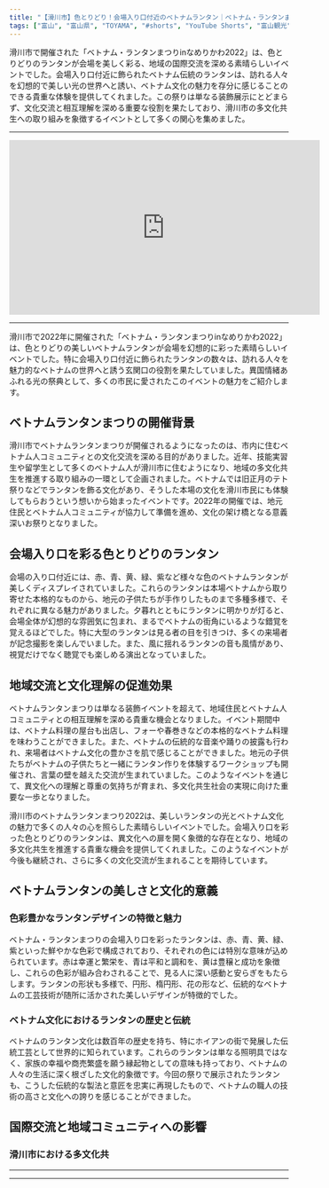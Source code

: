 ```yaml
---
title: "【滑川市】色とりどり！会場入り口付近のベトナムランタン｜ベトナム・ランタンまつりinなめりかわ2022"
tags: ["富山", "富山県", "TOYAMA", "#shorts", "YouTube Shorts", "富山観光", "富山旅行", "北陸観光", "滑川市", "県東部", "祭り", "イベント", "伝統", "富山県の観光スポット", "富山県でおすすめの場所", "富山県の見どころ"]
---
```


滑川市で開催された「ベトナム・ランタンまつりinなめりかわ2022」は、色とりどりのランタンが会場を美しく彩る、地域の国際交流を深める素晴らしいイベントでした。会場入り口付近に飾られたベトナム伝統のランタンは、訪れる人々を幻想的で美しい光の世界へと誘い、ベトナム文化の魅力を存分に感じることのできる貴重な体験を提供してくれました。この祭りは単なる装飾展示にとどまらず、文化交流と相互理解を深める重要な役割を果たしており、滑川市の多文化共生への取り組みを象徴するイベントとして多くの関心を集めました。

---

<!-- 🎥 YouTube動画埋め込み -->
<iframe width="560" height="315" src="https://www.youtube.com/embed/V8j3sP6mL2k" title="YouTube video player" frameborder="0" allowfullscreen></iframe>

---

滑川市で2022年に開催された「ベトナム・ランタンまつりinなめりかわ2022」は、色とりどりの美しいベトナムランタンが会場を幻想的に彩った素晴らしいイベントでした。特に会場入り口付近に飾られたランタンの数々は、訪れる人々を魅力的なベトナムの世界へと誘う玄関口の役割を果たしていました。異国情緒あふれる光の祭典として、多くの市民に愛されたこのイベントの魅力をご紹介します。

## ベトナムランタンまつりの開催背景

滑川市でベトナムランタンまつりが開催されるようになったのは、市内に住むベトナム人コミュニティとの文化交流を深める目的がありました。近年、技能実習生や留学生として多くのベトナム人が滑川市に住むようになり、地域の多文化共生を推進する取り組みの一環として企画されました。ベトナムでは旧正月のテト祭りなどでランタンを飾る文化があり、そうした本場の文化を滑川市民にも体験してもらおうという想いから始まったイベントです。2022年の開催では、地元住民とベトナム人コミュニティが協力して準備を進め、文化の架け橋となる意義深いお祭りとなりました。

## 会場入り口を彩る色とりどりのランタン

会場の入り口付近には、赤、青、黄、緑、紫など様々な色のベトナムランタンが美しくディスプレイされていました。これらのランタンは本場ベトナムから取り寄せた本格的なものから、地元の子供たちが手作りしたものまで多種多様で、それぞれに異なる魅力がありました。夕暮れとともにランタンに明かりが灯ると、会場全体が幻想的な雰囲気に包まれ、まるでベトナムの街角にいるような錯覚を覚えるほどでした。特に大型のランタンは見る者の目を引きつけ、多くの来場者が記念撮影を楽しんでいました。また、風に揺れるランタンの音も風情があり、視覚だけでなく聴覚でも楽しめる演出となっていました。

## 地域交流と文化理解の促進効果

ベトナムランタンまつりは単なる装飾イベントを超えて、地域住民とベトナム人コミュニティとの相互理解を深める貴重な機会となりました。イベント期間中は、ベトナム料理の屋台も出店し、フォーや春巻きなどの本格的なベトナム料理を味わうことができました。また、ベトナムの伝統的な音楽や踊りの披露も行われ、来場者はベトナム文化の豊かさを肌で感じることができました。地元の子供たちがベトナムの子供たちと一緒にランタン作りを体験するワークショップも開催され、言葉の壁を越えた交流が生まれていました。このようなイベントを通じて、異文化への理解と尊重の気持ちが育まれ、多文化共生社会の実現に向けた重要な一歩となりました。

滑川市のベトナムランタンまつり2022は、美しいランタンの光とベトナム文化の魅力で多くの人々の心を照らした素晴らしいイベントでした。会場入り口を彩った色とりどりのランタンは、異文化への扉を開く象徴的な存在となり、地域の多文化共生を推進する貴重な機会を提供してくれました。このようなイベントが今後も継続され、さらに多くの文化交流が生まれることを期待しています。

## ベトナムランタンの美しさと文化的意義

### 色彩豊かなランタンデザインの特徴と魅力

ベトナム・ランタンまつりの会場入り口を彩ったランタンは、赤、青、黄、緑、紫といった鮮やかな色彩で構成されており、それぞれの色には特別な意味が込められています。赤は幸運と繁栄を、青は平和と調和を、黄は豊穣と成功を象徴し、これらの色彩が組み合わされることで、見る人に深い感動と安らぎをもたらします。ランタンの形状も多様で、円形、楕円形、花の形など、伝統的なベトナムの工芸技術が随所に活かされた美しいデザインが特徴的でした。

### ベトナム文化におけるランタンの歴史と伝統

ベトナムのランタン文化は数百年の歴史を持ち、特にホイアンの街で発展した伝統工芸として世界的に知られています。これらのランタンは単なる照明具ではなく、家族の幸福や商売繁盛を願う縁起物としての意味も持っており、ベトナムの人々の生活に深く根ざした文化的象徴です。今回の祭りで展示されたランタンも、こうした伝統的な製法と意匠を忠実に再現したもので、ベトナムの職人の技術の高さと文化への誇りを感じることができました。

## 国際交流と地域コミュニティへの影響

### 滑川市における多文化共

---

<!-- 🗺 Googleマップ（自動表示: page.tsxで地域名から自動生成） -->

<!-- 📍 宿泊リンク（自動表示: page.tsxで地域別リンクを自動生成）
     - タイトルから地域名を抽出
     - JTB / 楽天トラベル / じゃらん / 一休.com 対応
     - 環境変数でプロバイダー切替可能
-->

<!-- 📚 関連記事（自動表示: page.tsxで同カテゴリから2件自動選択） -->

<!-- 🏷️ タグ（自動表示: page.tsxで記事最下部に自動配置） -->

---

<!--
【記事文字数ルール】
- 基本文字数: 最低1000文字以上
- 推奨文字数: 1000〜1500文字（スマホ読みやすさ最優先）
- 上限なし: 情報量的に必要な場合は1500文字や2000文字を超えても良い
- 判断基準: 読者にとって価値ある情報を過不足なく提供できる文字数

【記事構成の最終形】
1. タイトル・動画・本文
2. まとめ
3. Googleマップ（見出しなし、マップのみ自動表示）
4. **宿泊リンク（地域別自動生成）** ← 2025年10月7日追加
5. 関連記事（H3、同カテゴリから2件自動選択）
6. タグ（記事最下部に自動表示）
7. ナビゲーションボタン

【宿泊リンクシステム仕様】
- タイトルから地域名を自動抽出（【〇〇市】形式優先）
- 北陸地方地域辞書: 富山/石川/福井の主要都市対応
- 対応プロバイダー: JTB（既定）/ 楽天トラベル / じゃらん / 一休.com
- 環境変数で切替: NEXT_PUBLIC_DEFAULT_TRAVEL_PROVIDER
- URLテンプレート: 地域名自動エンコード + アフィリエイトID挿入
- 配置位置: Googleマップ直後、関連記事より前

【自動生成セクション】
※以下はpage.tsxで自動生成されるため、記事本文には含めない
- Googleマップ: タイトル【】内の地域名から生成
- 宿泊リンク: 地域名抽出 → Deeplink生成 → スタイル適用
- 関連記事: 同カテゴリから2件を自動選択・リンク化
- タグ: 記事データから最下部に自動配置

【削除済みセクション】
※アクセス方法・周辺情報・公式リンクセクションは不要（2025年10月5日削除）

【AdSense・アフィリエイト】
- Google AdSense: 全ページ自動読み込み（layout.tsx）
- アフィリエイトスクリプト: AffilScript（layout.tsx）
- data-affil属性での動的リンク変換機能あり（現在は宿泊リンクで代替）

【最終更新】2025年10月7日 - 地域別宿泊リンク自動生成システム実装
-->
